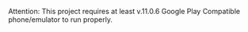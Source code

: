 Attention: This project requires at least v.11.0.6 Google Play Compatible phone/emulator to run properly.